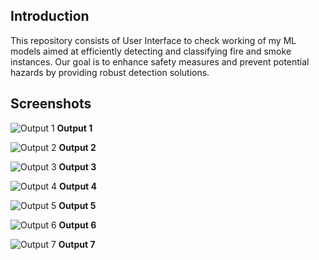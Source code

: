 ## Introduction

This repository consists of User Interface to check working of my ML models aimed at efficiently detecting and classifying fire and smoke instances. Our goal is to enhance safety measures and prevent potential hazards by providing robust detection solutions.

## Screenshots

![Output 1](https://drive.google.com/uc?export=view&id=1_Uhu3fUkkR___7PcBTkpb-nrJVHcyJ-H)
**Output 1**

![Output 2](https://drive.google.com/uc?export=view&id=1kaAgFeQzYKrsFZtzKUF1uwkYJaDDkyEu)
**Output 2**

![Output 3](https://drive.google.com/uc?export=view&id=1Sfhmvc16_tCK-AC8HEiojdM6w6euG3a-)
**Output 3**

![Output 4](https://drive.google.com/uc?export=view&id=1bWVp50fmeX08N8qacPxN3NkTWORzC2Ou)
**Output 4**

![Output 5](https://drive.google.com/uc?export=view&id=1yPOoUbuzoMDZzH-1mpQRCC0QWoyVXthw)
**Output 5**

![Output 6](https://drive.google.com/uc?export=view&id=1JE6L7fpfI-q7cnKBMwWOejOubzlVkKdT)
**Output 6**

![Output 7](https://drive.google.com/uc?export=view&id=1UomjhN1adABElKeOegwngXwNuSrr7gLa)
**Output 7**

